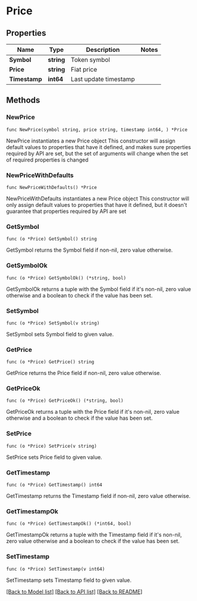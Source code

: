 # Price

## Properties

Name | Type | Description | Notes
------------ | ------------- | ------------- | -------------
**Symbol** | **string** | Token symbol | 
**Price** | **string** | Fiat price | 
**Timestamp** | **int64** | Last update timestamp | 

## Methods

### NewPrice

`func NewPrice(symbol string, price string, timestamp int64, ) *Price`

NewPrice instantiates a new Price object
This constructor will assign default values to properties that have it defined,
and makes sure properties required by API are set, but the set of arguments
will change when the set of required properties is changed

### NewPriceWithDefaults

`func NewPriceWithDefaults() *Price`

NewPriceWithDefaults instantiates a new Price object
This constructor will only assign default values to properties that have it defined,
but it doesn't guarantee that properties required by API are set

### GetSymbol

`func (o *Price) GetSymbol() string`

GetSymbol returns the Symbol field if non-nil, zero value otherwise.

### GetSymbolOk

`func (o *Price) GetSymbolOk() (*string, bool)`

GetSymbolOk returns a tuple with the Symbol field if it's non-nil, zero value otherwise
and a boolean to check if the value has been set.

### SetSymbol

`func (o *Price) SetSymbol(v string)`

SetSymbol sets Symbol field to given value.


### GetPrice

`func (o *Price) GetPrice() string`

GetPrice returns the Price field if non-nil, zero value otherwise.

### GetPriceOk

`func (o *Price) GetPriceOk() (*string, bool)`

GetPriceOk returns a tuple with the Price field if it's non-nil, zero value otherwise
and a boolean to check if the value has been set.

### SetPrice

`func (o *Price) SetPrice(v string)`

SetPrice sets Price field to given value.


### GetTimestamp

`func (o *Price) GetTimestamp() int64`

GetTimestamp returns the Timestamp field if non-nil, zero value otherwise.

### GetTimestampOk

`func (o *Price) GetTimestampOk() (*int64, bool)`

GetTimestampOk returns a tuple with the Timestamp field if it's non-nil, zero value otherwise
and a boolean to check if the value has been set.

### SetTimestamp

`func (o *Price) SetTimestamp(v int64)`

SetTimestamp sets Timestamp field to given value.



[[Back to Model list]](../README.md#documentation-for-models) [[Back to API list]](../README.md#documentation-for-api-endpoints) [[Back to README]](../README.md)


